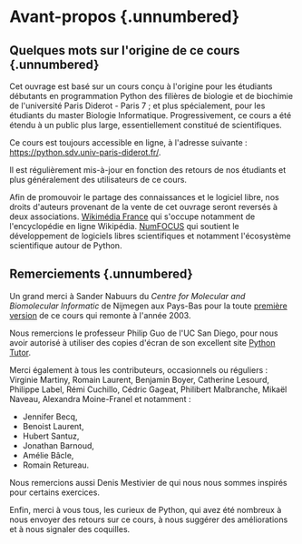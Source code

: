 # Avant-propos {.unnumbered}


## Quelques mots sur l'origine de ce cours {.unnumbered}

Cet ouvrage est basé sur un cours conçu à l'origine pour les étudiants débutants en programmation Python des filières de biologie et de biochimie de l'université Paris Diderot - Paris 7 ; et plus spécialement, pour les étudiants du master Biologie Informatique. Progressivement, ce cours a été étendu à un public plus large, essentiellement constitué de scientifiques.

Ce cours est toujours accessible en ligne, à l'adresse suivante :  
<https://python.sdv.univ-paris-diderot.fr/>.

Il est régulièrement mis-à-jour en fonction des retours de nos étudiants et plus généralement des utilisateurs de ce cours.

Afin de promouvoir le partage des connaissances et le logiciel libre, nos droits d'auteurs provenant de la vente de cet ouvrage seront reversés à deux associations. [Wikimédia France](https://www.wikimedia.fr/) qui s'occupe notamment de l'encyclopédie en ligne Wikipédia. [NumFOCUS](https://numfocus.org/) qui soutient le développement de logiciels libres scientifiques et notamment l'écosystème scientifique autour de Python.


## Remerciements {.unnumbered}

Un grand merci à Sander Nabuurs du *Centre for Molecular and Biomolecular Informatic* de Nijmegen aux Pays-Bas pour la toute [première version](http://www.cmbi.ru.nl/pythoncourse/spy/index.spy?site=python&action=Home) de ce cours qui remonte à l'année 2003.

Nous remercions le professeur Philip Guo de l'UC San Diego, pour nous avoir autorisé à utiliser des copies d'écran de son excellent site [Python Tutor](http://pythontutor.com/).

Merci également à tous les contributeurs, occasionnels ou réguliers :
Virginie Martiny, Romain Laurent, Benjamin Boyer, Catherine Lesourd, Philippe Label, Rémi Cuchillo, Cédric Gageat, Philibert Malbranche, Mikaël Naveau, Alexandra Moine-Franel et notamment :

- Jennifer Becq,
- Benoist Laurent,
- Hubert Santuz,
- Jonathan Barnoud,
- Amélie Bâcle,
- Romain Retureau.

Nous remercions aussi Denis Mestivier de qui nous nous sommes inspirés pour certains exercices.

Enfin, merci à vous tous, les curieux de Python, qui avez été nombreux à nous envoyer des retours sur ce cours, à nous suggérer des améliorations et à nous signaler des coquilles.
